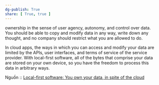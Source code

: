 ```yaml
---
dg-publish: True
share: [ True, true ]
---
```

ownership in the sense of user agency, autonomy, and control over data. You should be able to copy and modify data in any way, write down any thought, and no company should restrict what you are allowed to do.

In cloud apps, the ways in which you can access and modify your data are limited by the APIs, user interfaces, and terms of service of the service provider. With local-first software, all of the bytes that comprise your data are stored on your own device, so you have the freedom to process this data in arbitrary ways.

Nguồn :: [Local-first software: You own your data, in spite of the cloud](https://www.inkandswitch.com/local-first/)